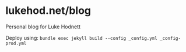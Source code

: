 # lukehod.net/blog
Personal blog for Luke Hodnett

Deploy using: `bundle exec jekyll build --config _config.yml _config-prod.yml`
